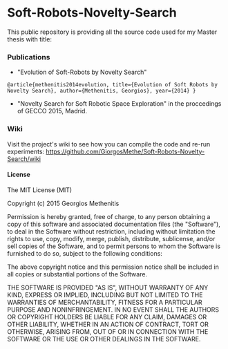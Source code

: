 # Soft-Robots-Novelty-Search

This public repository is providing all the source code used for my Master thesis with title: 

### Publications

* "Evolution of Soft-Robots by Novelty Search"

`@article{methenitis2014evolution,
  title={Evolution of Soft Robots by Novelty Search},
  author={Methenitis, Georgios},
  year={2014}
}`

* "Novelty Search for Soft Robotic Space Exploration" in the proccedings of GECCO 2015, Madrid.


### Wiki
Visit the project's wiki to see how you can compile the code and re-run experiments: https://github.com/GiorgosMethe/Soft-Robots-Novelty-Search/wiki


#### License

The MIT License (MIT)

Copyright (c) 2015 Georgios Methenitis 

Permission is hereby granted, free of charge, to any person obtaining a copy
of this software and associated documentation files (the "Software"), to deal
in the Software without restriction, including without limitation the rights
to use, copy, modify, merge, publish, distribute, sublicense, and/or sell
copies of the Software, and to permit persons to whom the Software is
furnished to do so, subject to the following conditions:

The above copyright notice and this permission notice shall be included in all
copies or substantial portions of the Software.

THE SOFTWARE IS PROVIDED "AS IS", WITHOUT WARRANTY OF ANY KIND, EXPRESS OR
IMPLIED, INCLUDING BUT NOT LIMITED TO THE WARRANTIES OF MERCHANTABILITY,
FITNESS FOR A PARTICULAR PURPOSE AND NONINFRINGEMENT. IN NO EVENT SHALL THE
AUTHORS OR COPYRIGHT HOLDERS BE LIABLE FOR ANY CLAIM, DAMAGES OR OTHER
LIABILITY, WHETHER IN AN ACTION OF CONTRACT, TORT OR OTHERWISE, ARISING FROM,
OUT OF OR IN CONNECTION WITH THE SOFTWARE OR THE USE OR OTHER DEALINGS IN THE
SOFTWARE.


